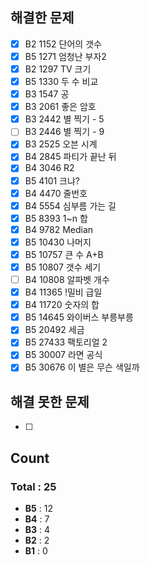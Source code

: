 ## 해결한 문제 

- [x] B2 1152 단어의 갯수
- [x] B5 1271 엄청난 부자2
- [x] B2 1297 TV 크기
- [x] B5 1330 두 수 비교
- [x] B3 1547 공
- [x] B3 2061 좋은 암호
- [x] B3 2442 별 찍기 - 5
- [ ] B3 2446 별 찍기 - 9
- [x] B3 2525 오븐 시계
- [x] B4 2845 파티가 끝난 뒤
- [x] B4 3046 R2
- [x] B5 4101 크냐? 
- [x] B4 4470 줄번호
- [x] B4 5554 심부름 가는 길
- [x] B5 8393 1~n 합
- [x] B4 9782 Median
- [x] B5 10430 나머지 
- [x] B5 10757 큰 수 A+B
- [x] B5 10807 갯수 세기
- [ ] B4 10808 알파벳 개수
- [x] B4 11365 !밀비 급일
- [x] B4 11720 숫자의 합
- [x] B5 14645 와이버스 부릉부릉
- [x] B5 20492 세금
- [x] B5 27433 팩토리얼 2
- [x] B5 30007 라면 공식
- [x] B5 30676 이 별은 무슨 색일까
 
## 해결 못한 문제
- [ ]


## Count
### Total : 25
- **B5** : 12
- **B4** : 7
- **B3** : 4
- **B2** : 2
- **B1** : 0

